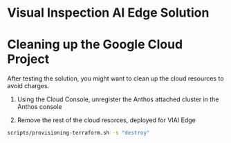 # Visual Inspection AI Edge Solution

# Cleaning up the Google Cloud Project

After testing the solution, you might want to clean up the cloud resources to avoid charges.

1. Using the Cloud Console, unregister the Anthos attached cluster in the Anthos console

2. Remove the rest of the cloud resorces, deployed for VIAI Edge

```bash
scripts/provisioning-terraform.sh -s "destroy"
```
